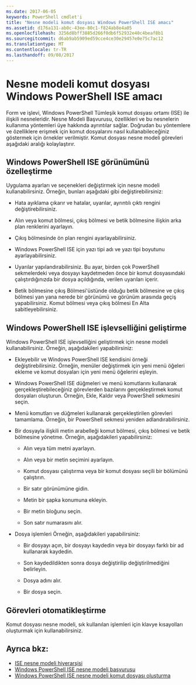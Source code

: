 ```yaml
---
ms.date: 2017-06-05
keywords: PowerShell cmdlet'i
title: "Nesne modeli komut dosyası Windows PowerShell ISE amacı"
ms.assetid: d176a131-ab0c-43ee-80c1-f824ab8e4a05
ms.openlocfilehash: 3256d8bff3885d266f0db6f52932e40c4beaf8b1
ms.sourcegitcommit: d6ab9ab5909ed59cce4ce30e29457e0e75c7ac12
ms.translationtype: MT
ms.contentlocale: tr-TR
ms.lasthandoff: 09/08/2017
---
```

# <a name="purpose-of-the-windows-powershell-ise-scripting-object-model"></a>Nesne modeli komut dosyası Windows PowerShell ISE amacı
  Form ve işlevi, Windows PowerShell Tümleşik komut dosyası ortamı (ISE) ile ilişkili nesneleridir. Nesne Modeli Başvurusu, özellikleri ve bu nesnelerin kullanıma yöntemleri üye hakkında ayrıntılar sağlar. Doğrudan bu yöntemlere ve özelliklere erişmek için komut dosyalarını nasıl kullanabileceğiniz göstermek için örnekler verilmiştir. Komut dosyası nesne modeli görevleri aşağıdaki aralığı kolaylaştırır.

## <a name="customizing-the-appearance-of-windows-powershell-ise"></a>Windows PowerShell ISE görünümünü özelleştirme
 Uygulama ayarları ve seçenekleri değiştirmek için nesne modeli kullanabilirsiniz. Örneğin, bunları aşağıdaki gibi değiştirebilirsiniz:

- Hata ayıklama çıkarır ve hatalar, uyarılar, ayrıntılı çıktı rengini değiştirebilirsiniz.

- Alın veya komut bölmesi, çıkış bölmesi ve betik bölmesine ilişkin arka plan renklerini ayarlayın.

- Çıkış bölmesinde ön plan rengini ayarlayabilirsiniz.

- Windows PowerShell ISE için yazı tipi adı ve yazı tipi boyutunu ayarlayabilirsiniz.

- Uyarılar yapılandırabilirsiniz. Bu ayar, birden çok PowerShell sekmelerdeki veya dosyayı kaydetmeden önce bir komut dosyasındaki çalıştırdığınızda bir dosya açıldığında, verilen uyarıları içerir.

- Betik bölmesine çıkış Bölmesi'üstünde olduğu betik bölmesine ve çıkış bölmesi yan yana nerede bir görünümü ve görünüm arasında geçiş yapabilirsiniz. Komut bölmesi veya çıkış bölmesi En Alta sabitleyebilirsiniz.

## <a name="enhancing-the-functionality-of-windows-powershell-ise"></a>Windows PowerShell ISE işlevselliğini geliştirme
 Windows PowerShell ISE işlevselliğini geliştirmek için nesne modeli kullanabilirsiniz. Örneğin, aşağıdakileri yapabilirsiniz:

- Ekleyebilir ve Windows PowerShell ISE kendisini örneği değiştirebilirsiniz. Örneğin, menüler değiştirmek için yeni menü öğeleri ekleme ve komut dosyaları için yeni menü öğelerini eşleyin.

- Windows PowerShell ISE düğmeleri ve menü komutlarını kullanarak gerçekleştirebileceğiniz görevlerden bazılarını gerçekleştirmek komut dosyaları oluşturun. Örneğin, Ekle, Kaldır veya PowerShell sekmesini seçin.

- Menü komutları ve düğmeleri kullanarak gerçekleştirilen görevleri tamamlama. Örneğin, bir PowerShell sekmesi yeniden adlandırabilirsiniz.

- Bir dosyayla ilişkili metin arabelleği komut bölmesi, çıkış bölmesi ve betik bölmesine yönetme. Örneğin, aşağıdakileri yapabilirsiniz:

    -   Alın veya tüm metni ayarlayın.

    -   Alın veya bir metin seçimini ayarlayın.

    -   Komut dosyası çalıştırma veya bir komut dosyası seçili bir bölümünü çalıştırın.

    -   Bir satır görünümüne gidin.

    -   Metin bir şapka konumuna ekleyin.

    -   Bir metin bloğunu seçin.

    -   Son satır numarasını alır.

- Dosya işlemleri Örneğin, aşağıdakileri yapabilirsiniz:

    -   Bir dosyayı açın, bir dosyayı kaydedin veya bir dosyayı farklı bir ad kullanarak kaydedin.

    -   Son kaydedildikten sonra dosya değiştirilip değiştirilmediğini belirleyin.

    -   Dosya adını alır.

    -   Bir dosya seçin.

## <a name="automating-tasks"></a>Görevleri otomatikleştirme
 Komut dosyası nesne modeli, sık kullanılan işlemleri için klavye kısayolları oluşturmak için kullanabilirsiniz.

## <a name="see-also"></a>Ayrıca bkz:
- [ISE nesne modeli hiyerarşisi](The-ISE-Object-Model-Hierarchy.md) 
- [Windows PowerShell ISE nesne modeli başvurusu](Windows-PowerShell-ISE-Object-Model-Reference.md) 
- [Windows PowerShell ISE nesne modeli komut dosyası oluşturma](The-Windows-PowerShell-ISE-Scripting-Object-Model.md)

  
